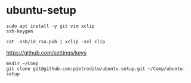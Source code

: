 # ubuntu-setup

```
sudo apt install -y git vim xclip
ssh-keygen
```

```
cat .ssh/id_rsa.pub | xclip -sel clip
```

https://github.com/settings/keys  

```
mkdir ~/Comp
git clone git@github.com:pietrodito/ubuntu-setup.git ~/Comp/ubuntu-setup
```
